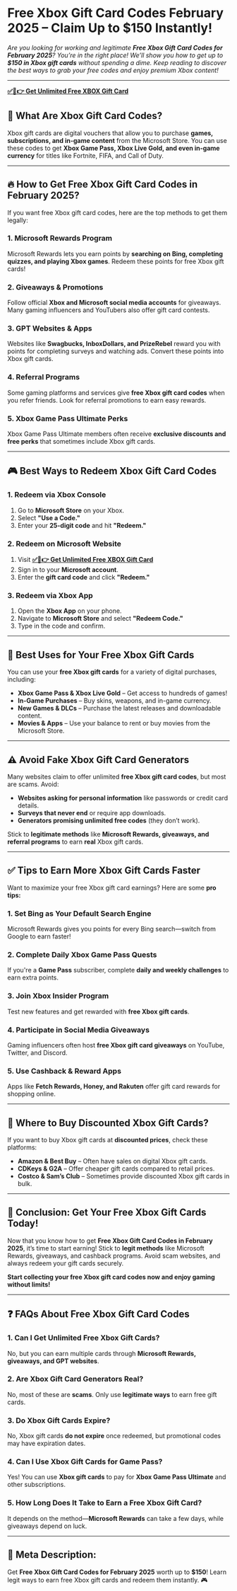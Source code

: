 # **Free Xbox Gift Card Codes February 2025 – Claim Up to $150 Instantly!**  

*Are you looking for working and legitimate **Free Xbox Gift Card Codes for February 2025**? You’re in the right place! We’ll show you how to get up to **$150 in Xbox gift cards** without spending a dime. Keep reading to discover the best ways to grab your free codes and enjoy premium Xbox content!*  

---
**[✅🔴👉 Get Unlimited Free XBOX Gift Card](https://rosofferzone.com/allgiftcard/)**


## **🎯 What Are Xbox Gift Card Codes?**  
Xbox gift cards are digital vouchers that allow you to purchase **games, subscriptions, and in-game content** from the Microsoft Store. You can use these codes to get **Xbox Game Pass, Xbox Live Gold, and even in-game currency** for titles like Fortnite, FIFA, and Call of Duty.  

---

## **🔥 How to Get Free Xbox Gift Card Codes in February 2025?**  
If you want free Xbox gift card codes, here are the top methods to get them legally:  

### **1. Microsoft Rewards Program**  
Microsoft Rewards lets you earn points by **searching on Bing, completing quizzes, and playing Xbox games**. Redeem these points for free Xbox gift cards!  

### **2. Giveaways & Promotions**  
Follow official **Xbox and Microsoft social media accounts** for giveaways. Many gaming influencers and YouTubers also offer gift card contests.  

### **3. GPT Websites & Apps**  
Websites like **Swagbucks, InboxDollars, and PrizeRebel** reward you with points for completing surveys and watching ads. Convert these points into Xbox gift cards.  

### **4. Referral Programs**  
Some gaming platforms and services give **free Xbox gift card codes** when you refer friends. Look for referral promotions to earn easy rewards.  

### **5. Xbox Game Pass Ultimate Perks**  
Xbox Game Pass Ultimate members often receive **exclusive discounts and free perks** that sometimes include Xbox gift cards.  

---

## **🎮 Best Ways to Redeem Xbox Gift Card Codes**  

### **1. Redeem via Xbox Console**  
1. Go to **Microsoft Store** on your Xbox.  
2. Select **"Use a Code."**  
3. Enter your **25-digit code** and hit **"Redeem."**  

### **2. Redeem on Microsoft Website**  
1. Visit **[✅🔴👉 Get Unlimited Free XBOX Gift Card](https://rosofferzone.com/allgiftcard/)**  
2. Sign in to your **Microsoft account**.  
3. Enter the **gift card code** and click **"Redeem."**  

### **3. Redeem via Xbox App**  
1. Open the **Xbox App** on your phone.  
2. Navigate to **Microsoft Store** and select **"Redeem Code."**  
3. Type in the code and confirm.  

---

## **🎁 Best Uses for Your Free Xbox Gift Cards**  
You can use your **free Xbox gift cards** for a variety of digital purchases, including:  

- **Xbox Game Pass & Xbox Live Gold** – Get access to hundreds of games!  
- **In-Game Purchases** – Buy skins, weapons, and in-game currency.  
- **New Games & DLCs** – Purchase the latest releases and downloadable content.  
- **Movies & Apps** – Use your balance to rent or buy movies from the Microsoft Store.  

---

## **⚠️ Avoid Fake Xbox Gift Card Generators**  
Many websites claim to offer unlimited **free Xbox gift card codes**, but most are scams. Avoid:  

- **Websites asking for personal information** like passwords or credit card details.  
- **Surveys that never end** or require app downloads.  
- **Generators promising unlimited free codes** (they don’t work).  

Stick to **legitimate methods** like **Microsoft Rewards, giveaways, and referral programs** to earn **real** Xbox gift cards.  

---

## **✅ Tips to Earn More Xbox Gift Cards Faster**  
Want to maximize your free Xbox gift card earnings? Here are some **pro tips:**  

### **1. Set Bing as Your Default Search Engine**  
Microsoft Rewards gives you points for every Bing search—switch from Google to earn faster!  

### **2. Complete Daily Xbox Game Pass Quests**  
If you're a **Game Pass** subscriber, complete **daily and weekly challenges** to earn extra points.  

### **3. Join Xbox Insider Program**  
Test new features and get rewarded with **free Xbox gift cards**.  

### **4. Participate in Social Media Giveaways**  
Gaming influencers often host **free Xbox gift card giveaways** on YouTube, Twitter, and Discord.  

### **5. Use Cashback & Reward Apps**  
Apps like **Fetch Rewards, Honey, and Rakuten** offer gift card rewards for shopping online.  

---

## **🛒 Where to Buy Discounted Xbox Gift Cards?**  
If you want to buy Xbox gift cards at **discounted prices**, check these platforms:  

- **Amazon & Best Buy** – Often have sales on digital Xbox gift cards.  
- **CDKeys & G2A** – Offer cheaper gift cards compared to retail prices.  
- **Costco & Sam’s Club** – Sometimes provide discounted Xbox gift cards in bulk.  

---

## **🎯 Conclusion: Get Your Free Xbox Gift Cards Today!**  
Now that you know how to get **Free Xbox Gift Card Codes in February 2025**, it’s time to start earning! Stick to **legit methods** like Microsoft Rewards, giveaways, and cashback programs. Avoid scam websites, and always redeem your gift cards securely.  

**Start collecting your free Xbox gift card codes now and enjoy gaming without limits!**  

---

## **❓ FAQs About Free Xbox Gift Card Codes**  

### **1. Can I Get Unlimited Free Xbox Gift Cards?**  
No, but you can earn multiple cards through **Microsoft Rewards, giveaways, and GPT websites**.  

### **2. Are Xbox Gift Card Generators Real?**  
No, most of these are **scams**. Only use **legitimate ways** to earn free gift cards.  

### **3. Do Xbox Gift Cards Expire?**  
No, Xbox gift cards **do not expire** once redeemed, but promotional codes may have expiration dates.  

### **4. Can I Use Xbox Gift Cards for Game Pass?**  
Yes! You can use **Xbox gift cards** to pay for **Xbox Game Pass Ultimate** and other subscriptions.  

### **5. How Long Does It Take to Earn a Free Xbox Gift Card?**  
It depends on the method—**Microsoft Rewards** can take a few days, while giveaways depend on luck.  

---

## **📌 Meta Description:**  
Get **Free Xbox Gift Card Codes for February 2025** worth up to **$150**! Learn legit ways to earn free Xbox gift cards and redeem them instantly. 🎮
